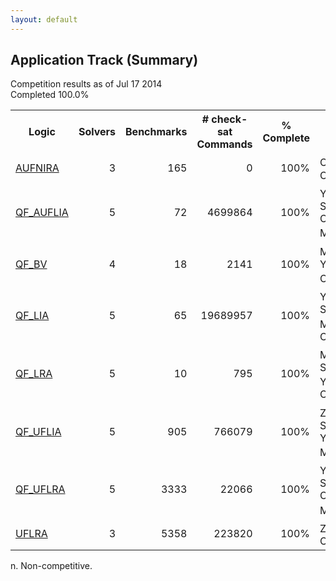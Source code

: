 ```yaml
---
layout: default
---
```


## Application Track (Summary)


Competition results as of Jul 17 2014<br/>
Completed 100.0%

<table>
<tr>
<th>Logic</th>
<th>Solvers</th>
<th>Benchmarks</th>
<th># check-sat Commands</th>
<th>% Complete</th>
<th>Order</th>
</tr>
<tr>
<td><a href="AUFNIRA-app.html">AUFNIRA</a>
</td>
<td align="right">3</td>
<td align="right">165</td>
<td align="right">0</td>
<td align="right">100%</td>
<td>CVC4; <span class="non-competing-grey">Z3<sup><a href="#fn">n</a></sup></span>; CVC3</td>
</tr>
<tr>
<td><a href="QF_AUFLIA-app.html">QF_AUFLIA</a>
</td>
<td align="right">5</td>
<td align="right">72</td>
<td align="right">4699864</td>
<td align="right">100%</td>
<td>Yices2; <span class="non-competing-grey">Z3<sup><a href="#fn">n</a></sup></span>; SMTInterpol; CVC4; <span class="non-competing-grey">MathSAT<sup><a href="#fn">n</a></sup></span></td>
</tr>
<tr>
<td><a href="QF_BV-app.html">QF_BV</a>
</td>
<td align="right">4</td>
<td align="right">18</td>
<td align="right">2141</td>
<td align="right">100%</td>
<td><span class="non-competing-grey">MathSAT<sup><a href="#fn">n</a></sup></span>; Yices2; CVC4; <span class="non-competing-grey">Z3<sup><a href="#fn">n</a></sup></span></td>
</tr>
<tr>
<td><a href="QF_LIA-app.html">QF_LIA</a>
</td>
<td align="right">5</td>
<td align="right">65</td>
<td align="right">19689957</td>
<td align="right">100%</td>
<td>Yices2; <span class="non-competing-grey">Z3<sup><a href="#fn">n</a></sup></span>; SMTInterpol; <span class="non-competing-grey">MathSAT<sup><a href="#fn">n</a></sup></span>; CVC4</td>
</tr>
<tr>
<td><a href="QF_LRA-app.html">QF_LRA</a>
</td>
<td align="right">5</td>
<td align="right">10</td>
<td align="right">795</td>
<td align="right">100%</td>
<td><span class="non-competing-grey">MathSAT<sup><a href="#fn">n</a></sup></span>; SMTInterpol; Yices2; <span class="non-competing-grey">Z3<sup><a href="#fn">n</a></sup></span>; CVC4</td>
</tr>
<tr>
<td><a href="QF_UFLIA-app.html">QF_UFLIA</a>
</td>
<td align="right">5</td>
<td align="right">905</td>
<td align="right">766079</td>
<td align="right">100%</td>
<td><span class="non-competing-grey">Z3<sup><a href="#fn">n</a></sup></span>; CVC4; SMTInterpol; Yices2; <span class="non-competing-grey">MathSAT<sup><a href="#fn">n</a></sup></span></td>
</tr>
<tr>
<td><a href="QF_UFLRA-app.html">QF_UFLRA</a>
</td>
<td align="right">5</td>
<td align="right">3333</td>
<td align="right">22066</td>
<td align="right">100%</td>
<td>Yices2; <span class="non-competing-grey">Z3<sup><a href="#fn">n</a></sup></span>; SMTInterpol; CVC4; <span class="non-competing-grey">MathSAT<sup><a href="#fn">n</a></sup></span></td>
</tr>
<tr>
<td><a href="UFLRA-app.html">UFLRA</a>
</td>
<td align="right">3</td>
<td align="right">5358</td>
<td align="right">223820</td>
<td align="right">100%</td>
<td><span class="non-competing-grey">Z3<sup><a href="#fn">n</a></sup></span>; CVC3; CVC4</td>
</tr>
</table>
<span id="fn"> n. Non-competitive.</span>
